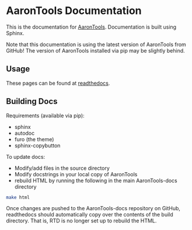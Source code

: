# AaronTools Documentation 

This is the documentation for <a href="https://github.com/QChASM/AaronTools.py">AaronTools</a>.
Documentation is built using Sphinx.

Note that this documentation is using the latest version of AaronTools from GitHub!
The version of AaronTools installed via pip may be slightly behind.

## Usage

These pages can be found at <a href="https://aarontools.readthedocs.io">readthedocs</a>.

## Building Docs

Requirements (available via pip):

* sphinx
* autodoc
* furo (the theme)
* sphinx-copybutton

To update docs:
* Modify/add files in the source directory
* Modify docstrings in your local copy of AaronTools
* rebuild HTML by running the following in the main AaronTools-docs directory
```sh
make html
```
Once changes are pushed to the AaronTools-docs repository on GitHub, readthedocs should automatically copy over the contents of the build directory.
That is, RTD is no longer set up to rebuild the HTML.

